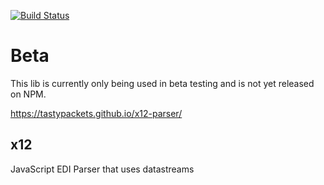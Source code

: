 [![Build Status](https://travis-ci.org/tastypackets/x12-parser.svg?branch=master)](https://travis-ci.org/tastypackets/x12-parser)

# Beta
This lib is currently only being used in beta testing and is not yet released on NPM.

https://tastypackets.github.io/x12-parser/

## x12
JavaScript EDI Parser that uses datastreams
